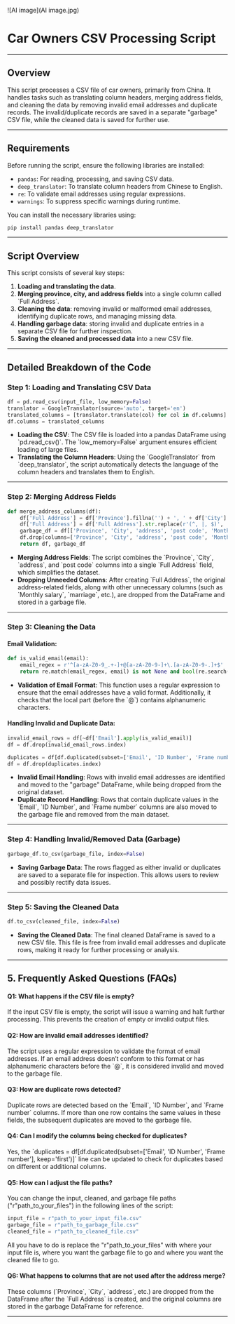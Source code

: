 
![AI image](AI image.jpg)


# Car Owners CSV Processing Script

---

## Overview

This script processes a CSV file of car owners, primarily from China. It handles tasks such as translating column headers, merging address fields, and cleaning the data by removing invalid email addresses and duplicate records. The invalid/duplicate records are saved in a separate "garbage" CSV file, while the cleaned data is saved for further use.

---

## Requirements

Before running the script, ensure the following libraries are installed:

- `pandas`: For reading, processing, and saving CSV data.
- `deep_translator`: To translate column headers from Chinese to English.
- `re`: To validate email addresses using regular expressions.
- `warnings`: To suppress specific warnings during runtime.

You can install the necessary libraries using:

<!-- python code block -->
```python
pip install pandas deep_translator
```

---

## Script Overview

This script consists of several key steps:
1. **Loading and translating the data**.
2. **Merging province, city, and address fields** into a single column called \`Full Address\`.
3. **Cleaning the data**: removing invalid or malformed email addresses, identifying duplicate rows, and managing missing data.
4. **Handling garbage data**: storing invalid and duplicate entries in a separate CSV file for further inspection.
5. **Saving the cleaned and processed data** into a new CSV file.

---

## Detailed Breakdown of the Code

### Step 1: Loading and Translating CSV Data

<!-- python code block -->
```python
df = pd.read_csv(input_file, low_memory=False)
translator = GoogleTranslator(source='auto', target='en')
translated_columns = [translator.translate(col) for col in df.columns]
df.columns = translated_columns
```

- **Loading the CSV**: The CSV file is loaded into a pandas DataFrame using \`pd.read_csv()\`. The \`low_memory=False\` argument ensures efficient loading of large files.
- **Translating the Column Headers**: Using the \`GoogleTranslator\` from \`deep_translator\`, the script automatically detects the language of the column headers and translates them to English.

---

### Step 2: Merging Address Fields

<!-- python code block -->
```python
def merge_address_columns(df):
    df['Full Address'] = df['Province'].fillna('') + ', ' + df['City'].fillna('') + ', ' + df['address'].fillna('') + ', ' + df['post code'].fillna('')
    df['Full Address'] = df['Full Address'].str.replace(r'(^, |, $)', '', regex=True)
    garbage_df = df[['Province', 'City', 'address', 'post code', 'Monthly salary', 'marriage', 'educate', 'color', 'gender', 'Birthday', 'industry', 'Unnamed: 21']].copy()
    df.drop(columns=['Province', 'City', 'address', 'post code', 'Monthly salary', 'marriage', 'educate', 'color', 'gender', 'Birthday', 'industry', 'Unnamed: 21'], inplace=True)
    return df, garbage_df
```

- **Merging Address Fields**: The script combines the \`Province\`, \`City\`, \`address\`, and \`post code\` columns into a single \`Full Address\` field, which simplifies the dataset.
- **Dropping Unneeded Columns**: After creating \`Full Address\`, the original address-related fields, along with other unnecessary columns (such as \`Monthly salary\`, \`marriage\`, etc.), are dropped from the DataFrame and stored in a garbage file. 

---

### Step 3: Cleaning the Data

#### Email Validation:

<!-- python code block -->
```python
def is_valid_email(email):
    email_regex = r'^[a-zA-Z0-9_.+-]+@[a-zA-Z0-9-]+\.[a-zA-Z0-9-.]+$'
    return re.match(email_regex, email) is not None and bool(re.search(r'[a-zA-Z0-9]', email.split('@')[0]))
```

- **Validation of Email Format**: This function uses a regular expression to ensure that the email addresses have a valid format. Additionally, it checks that the local part (before the \`@\`) contains alphanumeric characters. 

#### Handling Invalid and Duplicate Data:

<!-- python code block -->
```python
invalid_email_rows = df[~df['Email'].apply(is_valid_email)]
df = df.drop(invalid_email_rows.index)

duplicates = df[df.duplicated(subset=['Email', 'ID Number', 'Frame number'], keep='first')]
df = df.drop(duplicates.index)
```

- **Invalid Email Handling**: Rows with invalid email addresses are identified and moved to the "garbage" DataFrame, while being dropped from the original dataset.
- **Duplicate Record Handling**: Rows that contain duplicate values in the \`Email\`, \`ID Number\`, and \`Frame number\` columns are also moved to the garbage file and removed from the main dataset.

---

### Step 4: Handling Invalid/Removed Data (Garbage)

<!-- python code block -->
```python
garbage_df.to_csv(garbage_file, index=False)
```

- **Saving Garbage Data**: The rows flagged as either invalid or duplicates are saved to a separate file for inspection. This allows users to review and possibly rectify data issues.

---

### Step 5: Saving the Cleaned Data

<!-- python code block -->
```python
df.to_csv(cleaned_file, index=False)
```

- **Saving the Cleaned Data**: The final cleaned DataFrame is saved to a new CSV file. This file is free from invalid email addresses and duplicate rows, making it ready for further processing or analysis.

---

## 5. Frequently Asked Questions (FAQs)

#### Q1: What happens if the CSV file is empty?
If the input CSV file is empty, the script will issue a warning and halt further processing. This prevents the creation of empty or invalid output files.

#### Q2: How are invalid email addresses identified?
The script uses a regular expression to validate the format of email addresses. If an email address doesn’t conform to this format or has alphanumeric characters before the \`@\`, it is considered invalid and moved to the garbage file.

#### Q3: How are duplicate rows detected?
Duplicate rows are detected based on the \`Email\`, \`ID Number\`, and \`Frame number\` columns. If more than one row contains the same values in these fields, the subsequent duplicates are moved to the garbage file.

#### Q4: Can I modify the columns being checked for duplicates?
Yes, the \`duplicates = df[df.duplicated(subset=['Email', 'ID Number', 'Frame number'], keep='first')]\` line can be updated to check for duplicates based on different or additional columns.

#### Q5: How can I adjust the file paths?
You can change the input, cleaned, and garbage file paths ("r"path_to_your_files") in the following lines of the script:

<!-- python code block -->
```python
input_file = r"path_to_your_input_file.csv"
garbage_file = r"path_to_garbage_file.csv"
cleaned_file = r"path_to_cleaned_file.csv"
```
All you have to do is replace the "r"path_to_your_files" with where your input file is, where you want the garbage file to go and where you want the cleaned file to go.

#### Q6: What happens to columns that are not used after the address merge?
These columns (\`Province\`, \`City\`, \`address\`, etc.) are dropped from the DataFrame after the \`Full Address\` is created, and the original columns are stored in the garbage DataFrame for reference.

---

